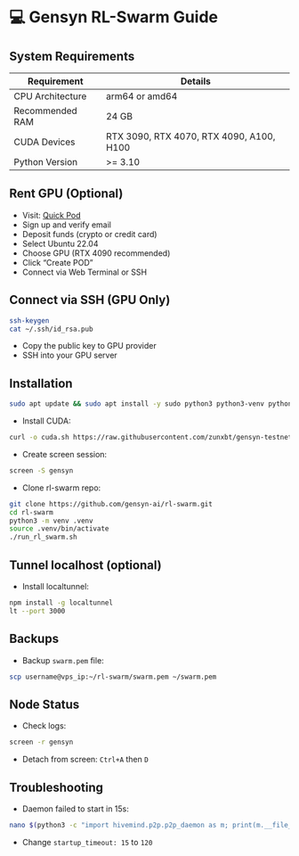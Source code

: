 # 💻 Gensyn RL-Swarm Guide

## System Requirements

| Requirement         | Details                                           |
|--------------------|---------------------------------------------------|
| CPU Architecture    | arm64 or amd64                                   |
| Recommended RAM     | 24 GB                                            |
| CUDA Devices        | RTX 3090, RTX 4070, RTX 4090, A100, H100       |
| Python Version      | >= 3.10                                          |

## Rent GPU (Optional)
- Visit: [Quick Pod](https://console.quickpod.io)
- Sign up and verify email
- Deposit funds (crypto or credit card)
- Select Ubuntu 22.04
- Choose GPU (RTX 4090 recommended)
- Click “Create POD”
- Connect via Web Terminal or SSH

## Connect via SSH (GPU Only)
```bash
ssh-keygen
cat ~/.ssh/id_rsa.pub
```
- Copy the public key to GPU provider
- SSH into your GPU server

## Installation
```bash
sudo apt update && sudo apt install -y sudo python3 python3-venv python3-pip curl wget screen git lsof nano unzip iproute2 build-essential gcc g++
```
- Install CUDA:
```bash
curl -o cuda.sh https://raw.githubusercontent.com/zunxbt/gensyn-testnet/main/cuda.sh && chmod +x cuda.sh && . ./cuda.sh
```
- Create screen session:
```bash
screen -S gensyn
```
- Clone rl-swarm repo:
```bash
git clone https://github.com/gensyn-ai/rl-swarm.git
cd rl-swarm
python3 -m venv .venv
source .venv/bin/activate
./run_rl_swarm.sh
```

## Tunnel localhost (optional)
- Install localtunnel:
```bash
npm install -g localtunnel
lt --port 3000
```

## Backups
- Backup `swarm.pem` file:
```bash
scp username@vps_ip:~/rl-swarm/swarm.pem ~/swarm.pem
```

## Node Status
- Check logs:
```bash
screen -r gensyn
```
- Detach from screen: `Ctrl+A` then `D`

## Troubleshooting
- Daemon failed to start in 15s:
```bash
nano $(python3 -c "import hivemind.p2p.p2p_daemon as m; print(m.__file__)")
```
- Change `startup_timeout: 15` to `120`

